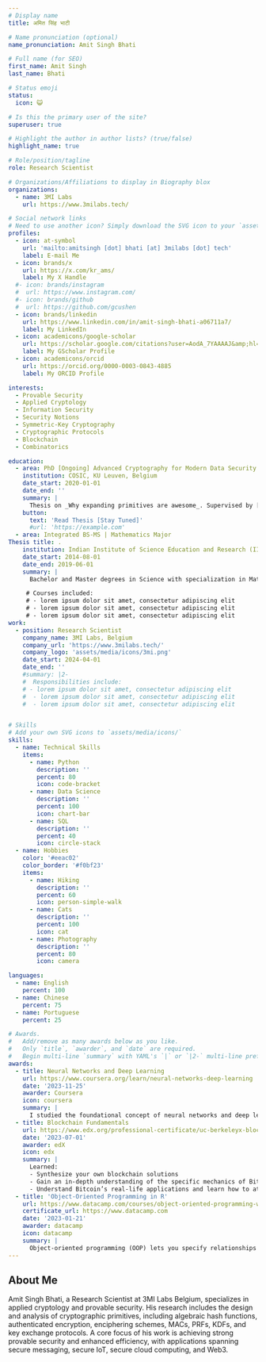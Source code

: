 ```yaml
---
# Display name
title: अमित सिंह भाटी

# Name pronunciation (optional)
name_pronunciation: Amit Singh Bhati

# Full name (for SEO)
first_name: Amit Singh
last_name: Bhati

# Status emoji
status:
  icon: 😺

# Is this the primary user of the site?
superuser: true

# Highlight the author in author lists? (true/false)
highlight_name: true

# Role/position/tagline
role: Research Scientist

# Organizations/Affiliations to display in Biography blox
organizations:
  - name: 3MI Labs
    url: https://www.3milabs.tech/

# Social network links
# Need to use another icon? Simply download the SVG icon to your `assets/media/icons/` folder.
profiles:
  - icon: at-symbol
    url: 'mailto:amitsingh [dot] bhati [at] 3milabs [dot] tech'
    label: E-mail Me
  - icon: brands/x
    url: https://x.com/kr_ams/
    label: My X Handle
  #- icon: brands/instagram
  #  url: https://www.instagram.com/
  #- icon: brands/github
  #  url: https://github.com/gcushen
  - icon: brands/linkedin
    url: https://www.linkedin.com/in/amit-singh-bhati-a06711a7/
    label: My LinkedIn
  - icon: academicons/google-scholar
    url: https://scholar.google.com/citations?user=AodA_7YAAAAJ&amp;hl=en&amp;oi=ao
    label: My GScholar Profile
  - icon: academicons/orcid
    url: https://orcid.org/0000-0003-0843-4885
    label: My ORCID Profile

interests:
  - Provable Security
  - Applied Cryptology
  - Information Security
  - Security Notions
  - Symmetric-Key Cryptography
  - Cryptographic Protocols
  - Blockchain
  - Combinatorics

education:
  - area: PhD [Ongoing] Advanced Cryptography for Modern Data Security
    institution: COSIC, KU Leuven, Belgium
    date_start: 2020-01-01
    date_end: ''
    summary: |
      Thesis on _Why expanding primitives are awesome_. Supervised by [Prof Bart Preneel](https://www.esat.kuleuven.be/cosic/people/person/?u=u0003308) and [Prof Elena Andreeva](https://sites.google.com/view/elenaandreeva). Presented 8 papers at popular cryptography conferences with the contributions being published in 3 Springer LNCS, 2 ACM and 1 IACR's ToSC proceedings.
    button:
      text: 'Read Thesis [Stay Tuned]'
      #url: 'https://example.com'
  - area: Integrated BS-MS | Mathematics Major 
Thesis title: .
    institution: Indian Institute of Science Education and Research (IISER), Pune, India
    date_start: 2014-08-01
    date_end: 2019-06-01
    summary: |
      Bachelor and Master degrees in Science with specialization in Mathematics. Master's thesis in Mathemtical Cryptology, on how to design a Fully Resilient, Identity-based, Efficient, Non-interactive and Decentralized Key Exchange Protocol (FRIEND-KEP)

     # Courses included:
     # - lorem ipsum dolor sit amet, consectetur adipiscing elit
     # - lorem ipsum dolor sit amet, consectetur adipiscing elit
     # - lorem ipsum dolor sit amet, consectetur adipiscing elit
work:
  - position: Research Scientist
    company_name: 3MI Labs, Belgium
    company_url: 'https://www.3milabs.tech/'
    company_logo: 'assets/media/icons/3mi.png'
    date_start: 2024-04-01
    date_end: ''
    #summary: |2-
    #  Responsibilities include:
    # - lorem ipsum dolor sit amet, consectetur adipiscing elit
    #  - lorem ipsum dolor sit amet, consectetur adipiscing elit
    #  - lorem ipsum dolor sit amet, consectetur adipiscing elit


# Skills
# Add your own SVG icons to `assets/media/icons/`
skills:
  - name: Technical Skills
    items:
      - name: Python
        description: ''
        percent: 80
        icon: code-bracket
      - name: Data Science
        description: ''
        percent: 100
        icon: chart-bar
      - name: SQL
        description: ''
        percent: 40
        icon: circle-stack
  - name: Hobbies
    color: '#eeac02'
    color_border: '#f0bf23'
    items:
      - name: Hiking
        description: ''
        percent: 60
        icon: person-simple-walk
      - name: Cats
        description: ''
        percent: 100
        icon: cat
      - name: Photography
        description: ''
        percent: 80
        icon: camera

languages:
  - name: English
    percent: 100
  - name: Chinese
    percent: 75
  - name: Portuguese
    percent: 25

# Awards.
#   Add/remove as many awards below as you like.
#   Only `title`, `awarder`, and `date` are required.
#   Begin multi-line `summary` with YAML's `|` or `|2-` multi-line prefix and indent 2 spaces below.
awards:
  - title: Neural Networks and Deep Learning
    url: https://www.coursera.org/learn/neural-networks-deep-learning
    date: '2023-11-25'
    awarder: Coursera
    icon: coursera
    summary: |
      I studied the foundational concept of neural networks and deep learning. By the end, I was familiar with the significant technological trends driving the rise of deep learning; build, train, and apply fully connected deep neural networks; implement efficient (vectorized) neural networks; identify key parameters in a neural network’s architecture; and apply deep learning to your own applications.
  - title: Blockchain Fundamentals
    url: https://www.edx.org/professional-certificate/uc-berkeleyx-blockchain-fundamentals
    date: '2023-07-01'
    awarder: edX
    icon: edx
    summary: |
      Learned:
      - Synthesize your own blockchain solutions
      - Gain an in-depth understanding of the specific mechanics of Bitcoin
      - Understand Bitcoin’s real-life applications and learn how to attack and destroy Bitcoin, Ethereum, smart contracts and Dapps, and alternatives to Bitcoin’s Proof-of-Work consensus algorithm
  - title: 'Object-Oriented Programming in R'
    url: https://www.datacamp.com/courses/object-oriented-programming-with-s3-and-r6-in-r
    certificate_url: https://www.datacamp.com
    date: '2023-01-21'
    awarder: datacamp
    icon: datacamp
    summary: |
      Object-oriented programming (OOP) lets you specify relationships between functions and the objects that they can act on, helping you manage complexity in your code. This is an intermediate level course, providing an introduction to OOP, using the S3 and R6 systems. S3 is a great day-to-day R programming tool that simplifies some of the functions that you write. R6 is especially useful for industry-specific analyses, working with web APIs, and building GUIs.
---
```


## About Me

Amit Singh Bhati, a Research Scientist at 3MI Labs Belgium, specializes in applied cryptology and provable security. His research includes the design and analysis of cryptographic primitives, including algebraic hash functions, authenticated encryption, enciphering schemes, MACs, PRFs, KDFs, and key exchange protocols. A core focus of his work is achieving strong provable security and enhanced efficiency, with applications spanning secure messaging, secure IoT, secure cloud computing, and Web3.

